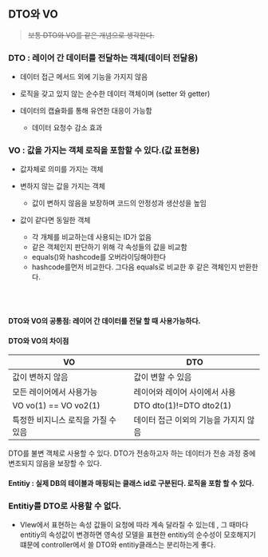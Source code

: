 ## DTO와 VO

> ~~보통 DTO와 VO를 같은 개념으로 생각한다.~~

### DTO : 레이어 간 데이터를 전달하는 객체(데이터 전달용) 

- 데이터 접근 메서드 외에 기능을 가지지 않음
	
- 로직을 갖고 있지 않는 순수한 데이터 객체이며 (setter 와 getter)

- 데이터의 캡슐화를 통해 유연한 대응이 가능함
	- 데이터 요청수 감소 효과


### VO : 값을 가지는 객체 로직을 포함할 수 있다.(값 표현용) 

- 값자체로 의미를 가지는 객체

- 변하지 않는 값을 가지는 객체
	- 값이 변하지 않음을 보장하며 코드의 안정성과 생산성을 높임

- 값이 같다면 동일한 객체
	- 각 개체를 비교하는데 사용되는 ID가 없음
	- 같은 객체인지 판단하기 위해 각 속성들의 값을 비교함
	- equals()와 hashcode를 오버라이딩해야한다
	- hashcode를먼저 비교한다. 그다음 equals로 비교한 후 같은 객체인지 반환한다.


<br>
<br>

#### DTO와 VO의 공통점: 레이어 간 데이터를 전달 할 때 사용가능하다.


#### DTO와 VO의 차이점
|VO|DTO|
|---|----|
|값이 변하지 않음| 값이 변할 수 있음|
|모든 레이어에서 사용가능| 레이어와 레이어 사이에서 사용|
|VO vo(1) == VO vo2(1)|DTO dto(1)!=DTO dto2(1)|
|특정한 비지니스 로직을 가질 수 있음| 데이터 접근 이외의 기능을 가지지 않음|


DTO를 불변 객체로 사용할 수 있다. 
DTO가 전송하고자 하는 데이터가 전송 과정 중에 변조되지 않음을 보장할 수 있다.

#### Entitiy : 실제 DB의 테이블과 매핑되는 클래스 id로 구분된다. 로직을 포함 할 수 있다.

### Entitiy를 DTO로 사용할 수 없다. 
- VIew에서 표현하는 속성 값들이 요청에 따라 계속 달라질 수 있는데 , 그 때마다 entitiy의 속성값이 변경하면 영속성 모델을 표현한 entitiy의 순수성이 모호해지기 떄문에 controller에서 쓸 DTO와 entitiy클래스는 분리하는게 좋다.
